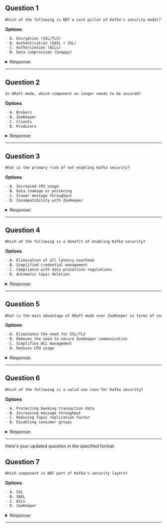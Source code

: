 ## Question 1

```markdown
Which of the following is NOT a core pillar of Kafka's security model?
```

**Options**
```markdown
- A. Encryption (SSL/TLS)
- B. Authentication (SASL + SSL)
- C. Authorization (ACLs)
- D. Data compression (Snappy)
```

<details><summary>Response:</summary>

**Answer:** D

**Explanation:**

```markdown
The three core pillars of Kafka security are encryption (SSL/TLS), authentication (SASL + SSL), and authorization (ACLs). Data compression (Snappy) is unrelated to security.

- A. Incorrect: SSL/TLS is a core pillar for encryption.
- B. Incorrect: SASL + SSL is a core pillar for authentication.
- C. Incorrect: ACLs are a core pillar for authorization.
- D. Correct: Data compression is not part of Kafka's security model.
```

</details>

---

## Question 2

```markdown
In KRaft mode, which component no longer needs to be secured?
```

**Options**
```markdown
- A. Brokers
- B. ZooKeeper
- C. Clients
- D. Producers
```

<details><summary>Response:</summary>

**Answer:** B

**Explanation:**

```markdown
KRaft mode removes the dependency on ZooKeeper, simplifying security by eliminating the need to secure ZooKeeper communication.

- A. Incorrect: Brokers still need to be secured.
- B. Correct: ZooKeeper is no longer used in KRaft mode.
- C. Incorrect: Clients still need authentication/encryption.
- D. Incorrect: Producers are clients and still need security.
```

</details>

---

## Question 3

```markdown
What is the primary risk of not enabling Kafka security?
```

**Options**
```markdown
- A. Increased CPU usage
- B. Data leakage or poisoning
- C. Slower message throughput
- D. Incompatibility with ZooKeeper
```

<details><summary>Response:</summary>

**Answer:** B

**Explanation:**

```markdown
Without security, Kafka is vulnerable to data leakage (unauthorized reads), data poisoning (malicious writes), and destruction (deletion of topics/messages).

- A. Incorrect: CPU usage is a trade-off of enabling security.
- B. Correct: Data leakage/poisoning is the primary risk.
- C. Incorrect: Throughput is unrelated to security risks.
- D. Incorrect: ZooKeeper compatibility is unaffected.
```

</details>

---

## Question 4

```markdown
Which of the following is a benefit of enabling Kafka security?
```

**Options**
```markdown
- A. Elimination of all latency overhead
- B. Simplified credential management
- C. Compliance with data protection regulations
- D. Automatic topic deletion
```

<details><summary>Response:</summary>

**Answer:** C

**Explanation:**

```markdown
Security ensures compliance with regulations (e.g., GDPR, HIPAA). It does not reduce latency, simplify credentials, or delete topics.

- A. Incorrect: Latency increases slightly.
- B. Incorrect: Credential management becomes more complex.
- C. Correct: Security enables compliance.
- D. Incorrect: Topic deletion is unrelated.
```

</details>

---

## Question 5

```markdown
What is the main advantage of KRaft mode over ZooKeeper in terms of security?
```

**Options**
```markdown
- A. Eliminates the need for SSL/TLS
- B. Removes the need to secure ZooKeeper communication
- C. Simplifies ACL management
- D. Reduces CPU usage
```

<details><summary>Response:</summary>

**Answer:** B

**Explanation:**

```markdown
KRaft mode removes ZooKeeper, simplifying security by eliminating one component to secure. SSL/TLS and ACLs are still required.

- A. Incorrect: SSL/TLS is still needed.
- B. Correct: ZooKeeper communication no longer exists.
- C. Incorrect: ACL management remains similar.
- D. Incorrect: CPU usage is not directly affected.
```

</details>

---

## Question 6

```markdown
Which of the following is a valid use case for Kafka security?
```

**Options**
```markdown
- A. Protecting banking transaction data
- B. Increasing message throughput
- C. Reducing topic replication factor
- D. Disabling consumer groups
```

<details><summary>Response:</summary>

**Answer:** A

**Explanation:**

```markdown
Security is critical for sensitive data like banking transactions. The other options are unrelated to security.

- A. Correct: Security protects sensitive data.
- B. Incorrect: Throughput is unrelated to security.
- C. Incorrect: Replication factor is a performance setting.
- D. Incorrect: Consumer groups are a core feature, not security-related.
```

</details>

--- 

Here's your updated question in the specified format:

## Question 7

```markdown
Which component is NOT part of Kafka's security layers?
```

**Options**
```markdown
- A. SSL
- B. SASL
- C. ACLs
- D. ZooKeeper
```

<details><summary>Response:</summary>

**Answer:** D

**Explanation:**

```markdown
ZooKeeper is for coordination, not security. The three security layers are SSL, SASL, and ACLs.

- A. Incorrect: SSL is a security layer.
- B. Incorrect: SASL is a security layer.
- C. Incorrect: ACLs are a security layer.
- D. Correct: ZooKeeper is unrelated to security layers.
```

</details>

---
